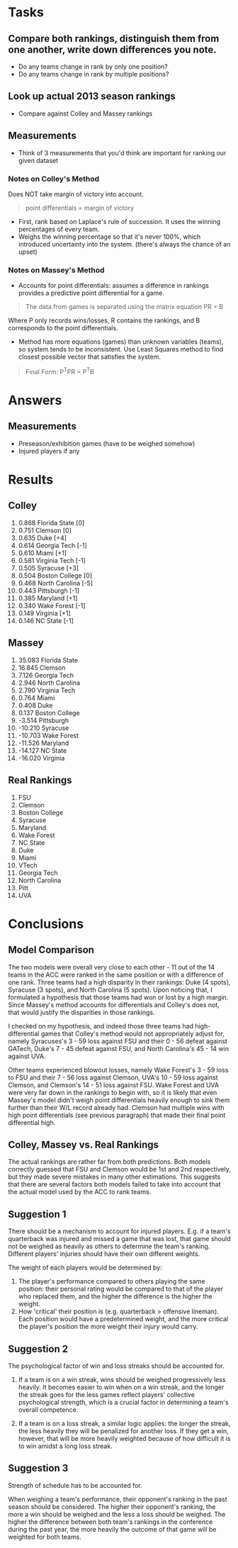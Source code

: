 # Tasks

## Compare both rankings, distinguish them from one another, write down differences you note.
- Do any teams change in rank by only one position?
- Do any teams change in rank by multiple positions?

## Look up actual 2013 season rankings
- Compare against Colley and Massey rankings

## Measurements
- Think of 3 measurements that you'd think are important for ranking our given dataset

### Notes on Colley's Method

Does NOT take margin of victory into account. 

> point differentials = margin of victory

- First, rank based on Laplace's rule of succession. It uses the winning percentages of every team. 
- Weighs the winning percentage so that it's never 100%, which introduced uncertainty into the system. (there's always the chance of an upset)

### Notes on Massey's Method

- Accounts for point differentials: assumes a difference in rankings provides a predictive point differential for a game.

> The data from games is separated using the matrix equation PR = B

Where P only records wins/losses, R contains the rankings, and B corresponds to the point differentials.

- Method has more equations (games) than unknown variables (teams), so system tends to be inconsistent. Use Least Squares method to find closest possible vector that satisfies the system.

> Final Form:  P<sup>T</sup>PR = P<sup>T</sup>B


# Answers

## Measurements

- Preseason/exhibition games (have to be weighed somehow)
- Injured players if any

# Results

## Colley
   1. 0.868 Florida State      [0] 
   2. 0.751 Clemson            [0]
   3. 0.635 Duke               [+4]
   4. 0.614 Georgia Tech       [-1]
   5. 0.610 Miami              [+1]
   6. 0.581 Virginia Tech      [-1]
   7. 0.505 Syracuse           [+3]
   8. 0.504 Boston College     [0]
   9. 0.468 North Carolina     [-5]
   10. 0.443 Pittsburgh         [-1]
   11. 0.385 Maryland           [+1]
   12. 0.340 Wake Forest        [-1]
   13. 0.149 Virginia           [+1]
   14. 0.146 NC State           [-1]

## Massey

  1. 35.083 Florida State
  2. 16.845 Clemson
  3. 7.126 Georgia Tech 
  4. 2.946 North Carolina 
  5. 2.790 Virginia Tech
  6. 0.764 Miami
  7. 0.408 Duke 
  8. 0.137 Boston College 
  9. -3.514 Pittsburgh
  10. -10.210 Syracuse 
  11. -10.703 Wake Forest 
  12. -11.526 Maryland 
  13. -14.127 NC State 
  14. -16.020 Virginia

## Real Rankings

  1. FSU
  2. Clemson
  3. Boston College
  4. Syracuse
  5. Maryland
  6. Wake Forest
  7. NC State
  8. Duke
  9. Miami
  10. VTech
  11. Georgia Tech
  12. North Carolina
  13. Pitt
  14. UVA

# Conclusions

## Model Comparison

The two models were overall very close to each other - 11 out of the 14 teams in the ACC were ranked in the same position or with a difference of one rank. 
Three teams had a high disparity in their rankings: Duke (4 spots), Syracuse (3 spots), and North Carolina (5 spots). Upon noticing that, I formulated a hypothesis that those teams had won or lost by a high margin. Since Massey's method accounts for differentials and Colley's does not, that would justify the disparities in those rankings. 

I checked on my hypothesis, and indeed those three teams had high-differential games that Colley's method would not appropriately adjust for, namely Syracuses's 3 - 59 loss against FSU and their 0 - 56 defeat against GATech, Duke's 7 - 45 defeat against FSU, and North Carolina's 45 - 14 win against UVA. 

Other teams experienced blowout losses, namely Wake Forest's 3 - 59 loss to FSU and their 7 - 56 loss against Clemson, UVA's 10 - 59 loss against Clemson, and Clemson's 14 - 51 loss against FSU. Wake Forest and UVA were very far down in the rankings to begin with, so it is likely that even Massey's model didn't weigh point differentials heavily enough to sink them further than their W/L record already had. Clemson had multiple wins with high point differentials (see previous paragraph) that made their final point differential high. 

## Colley, Massey vs. Real Rankings

The actual rankings are rather far from both predictions. Both models correctly guessed that FSU and Clemson would be 1st and 2nd respectively, but they made severe mistakes in many other estimations. This suggests that there are several factors both models failed to take into account that the actual model used by the ACC to rank teams.

## Suggestion 1

There should be a mechanism to account for injured players. E.g. if a team's quarterback was injured and missed a game that was lost, that game should not be weighed as heavily as others to determine the team's ranking. Different players' injuries should have their own different weights.

The weight of each players would be determined by: 

1. The player's performance compared to others playing the same position: their personal rating would be compared to that of the player who replaced them, and the higher the difference is the higher the weight. 
2. How 'critical' their position is (e.g. quarterback > offensive lineman). Each position would have a predetermined weight, and the more critical the player's position the more weight their injury would carry.

## Suggestion 2

The psychological factor of win and loss streaks should be accounted for.

1. If a team is on a win streak, wins should be weighed progressively less heavily. It becomes easier to win when on a win streak, and the longer the streak goes for the less games reflect players' collective psychological strength, which is a crucial factor in determining a team's overall competence.

2. If a team is on a loss streak, a similar logic applies: the longer the streak, the less heavily they will be penalized for another loss. If they get a win, however, that will be more heavily weighted because of how difficult it is to win amidst a long loss streak. 

## Suggestion 3

Strength of schedule has to be accounted for. 

When weighing a team's performance, their opponent's ranking in the past season should be considered. The higher their opponent's ranking, the more a win should be weighed and the less a loss should be weighed. The higher the difference between both team's rankings in the conference during the past year, the more heavily the outcome of that game will be weighted for both teams.
